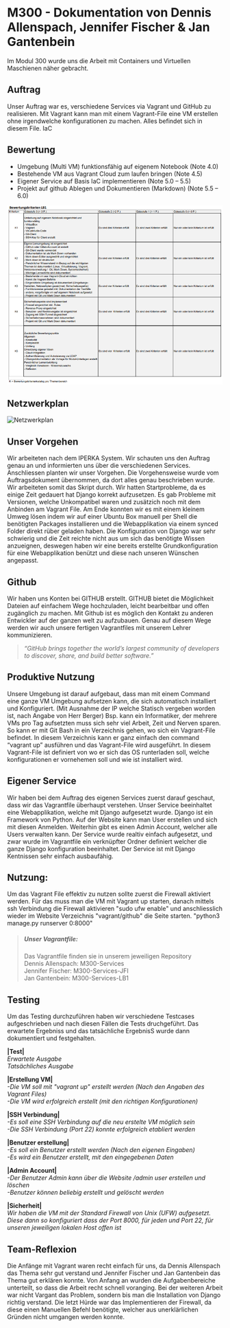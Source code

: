 # M300 - Dokumentation von Dennis Allenspach, Jennifer Fischer &amp; Jan Gantenbein
Im Modul 300 wurde uns die Arbeit mit Containers und Virtuellen Maschienen näher gebracht.
## Auftrag
Unser Auftrag war es, verschiedene Services via Vagrant und GitHub zu realisieren. Mit Vagrant kann man mit einem Vagrant-File eine VM erstellen ohne irgendwelche        konfigurationen zu machen. Alles befindet sich in diesem File. IaC
## Bewertung
* Umgebung (Multi VM) funktionsfähig auf eigenem Notebook (Note 4.0)
* Bestehende VM aus Vagrant Cloud zum laufen bringen (Note 4.5)
* Eigener Service auf Basis IaC implementieren (Note 5.0 – 5.5)
* Projekt auf github Ablegen und Dokumentieren (Markdown) (Note 5.5 – 6.0)

![Kompetenzen](https://github.com/Drasuk/M300-Services-LB1/blob/master/Kompetenz_Bewertung.PNG)

## Netzwerkplan
![Netzwerkplan](https://github.com/Dionysos376/M300-Services/blob/master/Netzwerkplan.PNG)
## Unser Vorgehen
Wir arbeiteten nach dem IPERKA System. Wir schauten uns den Auftrag genau an und informierten uns über die verschiedenen Services. Anschliessen planten wir unser Vorgehen. Die Vorgehensweise wurde vom Auftragsdokument übernommen, da dort alles genau beschrieben wurde. Wir arbeiteten somit das Skript durch. Wir hatten Startprobleme, da es einige Zeit gedauert hat Django korrekt aufzusetzen. Es gab Probleme mit Versionen, welche Unkompatibel waren und zusätzich noch mit dem Anbinden am Vagrant File. Am Ende konnten wir es mit einem kleinem Umweg lösen indem wir auf einer Ubuntu Box manuell per Shell die benötigten Packages installieren und die Webapplikation via einem synced Folder direkt rüber geladen haben. Die Konfiguration von Django war sehr schwierig und die Zeit reichte nicht aus um sich das benötigte Wissen anzueignen, deswegen haben wir eine bereits erstellte Grundkonfiguration für eine Webapplikation benützt und diese nach unseren Wünschen angepasst. 
## Github
Wir haben uns Konten bei GITHUB erstellt. GITHUB bietet die Möglichkeit Dateien auf einfachem Wege hochzuladen, leicht bearbeitbar und offen zugänglich zu machen.
Mit Github ist es möglich den Kontakt zu anderen Entwickler auf der ganzen welt zu aufzubauen. Genau auf diesem Wege werden wir auch unsere fertigen Vagrantfiles mit unserem Lehrer kommunizieren.
> _“GitHub brings together the world’s largest community of developers to discover, share, and build better software.”_
## Produktive Nutzung
Unsere Umgebung ist darauf aufgebaut, dass man mit einem Command eine ganze VM Umgebung aufsetzen kann, die sich automatisch installiert und Konfiguriert. (Mit Ausnahme der IP welche Statisch vergeben worden ist, nach Angabe von Herr Berger)
Bsp. kann ein Informatiker, der mehrere VMs pro Tag aufsetzten muss sich sehr viel Arbeit, Zeit und Nerven sparen.
So kann er mit Git Bash in ein Verzeichnis gehen, wo sich ein Vagrant-File befindet. In diesem Verzeichnis kann er ganz einfach den command “vagrant up” ausführen und das Vagrant-File wird ausgeführt.
In diesem Vagrant-File ist definiert von wo er sich das OS runterladen soll, welche konfigurationen er vornehemen soll und wie ist installiert wird.
## Eigener Service
Wir haben bei dem Auftrag des eigenen Services zuerst darauf geschaut, dass wir das Vagrantfile überhaupt verstehen. Unser Service beeinhaltet eine Webapplikation, welche mit Django aufgesetzt wurde. Django ist ein Framework von Python. Auf der Website kann man User erstellen und sich mit diesen Anmelden. Weiterhin gibt es einen Admin Account, welcher alle Users verwalten kann. Der Service wurde realtiv einfach aufgesetzt, und zwar wurde im Vagrantfile ein verknüpfter Ordner definiert welcher die ganze Django konfiguration beeinhaltet. Der Service ist mit Django Kentnissen sehr einfach ausbaufähig.

## Nutzung:
Um das Vagrant File effektiv zu nutzen sollte zuerst die Firewall aktiviert werden. Für das muss man die VM mit Vagrant up starten, danach mittels ssh Verbindung die Firewall aktivieren "sudo ufw enable" und anschliesslich wieder im Website Verzeichnis "vagrant/github" die Seite starten. "python3 manage.py runserver 0:8000"


> ##### Unser Vagrantfile:
> Das Vagrantfile finden sie in unserem jeweiligen Repository <br>
> Dennis Allenspach: M300-Services <br>
> Jennifer Fischer: M300-Services-JFI <br>
> Jan Gantenbein: M300-Services-LB1
## Testing
Um das Testing durchzuführen haben wir verschiedene Testcases aufgeschrieben und nach diesen Fällen die Tests druchgeführt.
Das erwartete Ergebniss und das tatsächliche ErgebnisS wurde dann dokumentiert und festgehalten.

**|Test|** <br> _Erwartete Ausgabe_ <br>  _Tatsächliches Ausgabe_

**|Erstellung VM|** <br>  _-Die VM soll mit "vagrant up" erstellt werden (Nach den Angaben des Vagrant Files)_ <br> _-Die VM wird erfolgreich erstellt (mit den richtigen Konfigurationen)_

**|SSH Verbindung|** <br> _-Es soll eine SSH Verbindung auf die neu erstelte VM möglich sein_ <br> _-Die SSH Verbindung (Port 22) konnte erfolgreich etabliert werden_

**|Benutzer erstellung|** <br> _-Es soll ein Benutzer erstellt werden (Nach den eigenen Eingaben)_ <br> _-Es wird ein Benutzer erstellt, mit den eingegebenen Daten_

**|Admin Account|** <br> _-Der Benutzer Admin kann über die Website /admin user erstellen und löschen_ <br> _-Benutzer können beliebig erstellt und gelöscht werden_

**|Sicherheit|** <br> _Wir haben die VM mit der Standard Firewall von Unix (UFW) aufgesetzt. Diese dann so konfiguriert dass der Port 8000, für jeden und Port 22, für unseren jeweiligen lokalen Host offen ist_

## Team-Reflexion
Die Anfänge mit Vagrant waren recht einfach für uns, da Dennis Allenspach das Thema sehr gut verstand und Jennifer Fischer und Jan Gantenbein das Thema gut erklären konnte.
Von Anfang an wurden die Aufgabenbereiche unterteilt, so dass die Arbeit recht schnell voranging.
Bei der weiteren Arbeit war nicht Vargant das Problem, sondern bis man die Installation von Django richtig verstand.
Die letzt Hürde war das Implementieren der Firewall, da diese einen Manuellen Befehl benötigte, welcher aus unerklärlichen Gründen nicht umgangen werden konnte.
